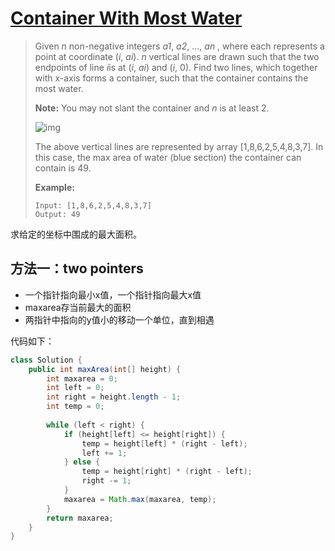 # [Container With Most Water][1]

> Given *n* non-negative integers *a1*, *a2*, ..., *an* , where each represents a point at coordinate (*i*, *ai*). *n* vertical lines are drawn such that the two endpoints of line *i*is at (*i*, *ai*) and (*i*, 0). Find two lines, which together with x-axis forms a container, such that the container contains the most water.
>
> **Note:** You may not slant the container and *n* is at least 2.
>
>  
>
> ![img](https://s3-lc-upload.s3.amazonaws.com/uploads/2018/07/17/question_11.jpg)
>
> The above vertical lines are represented by array [1,8,6,2,5,4,8,3,7]. In this case, the max area of water (blue section) the container can contain is 49.
>
>  
>
> **Example:**
>
> ```
> Input: [1,8,6,2,5,4,8,3,7]
> Output: 49
> ```



求给定的坐标中围成的最大面积。



## 方法一：two pointers

* 一个指针指向最小x值，一个指针指向最大x值
* maxarea存当前最大的面积
* 两指针中指向的y值小的移动一个单位，直到相遇



代码如下：

```java
class Solution {
    public int maxArea(int[] height) {
        int maxarea = 0;
        int left = 0;
        int right = height.length - 1;
        int temp = 0;
        
        while (left < right) {
            if (height[left] <= height[right]) {
                temp = height[left] * (right - left);
                left += 1;
            } else {
                temp = height[right] * (right - left);
                right -= 1;
            }
            maxarea = Math.max(maxarea, temp);
        }
        return maxarea;
    }
}
```















[1]: https://leetcode.com/problems/container-with-most-water/